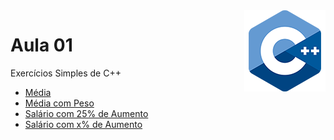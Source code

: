 <img align="right" src="../../img/cpp.png" width="130"/>

# Aula 01
Exercícios Simples de C++

* [Média](https://github.com/phStefen/aulas-cpp/tree/master/projetos/aula-01/media.cpp)
* [Média com Peso](https://github.com/phStefen/aulas-cpp/tree/master/projetos/aula-01/pedo.cpp)
* [Salário com 25% de Aumento](https://github.com/phStefen/aulas-cpp/tree/master/projetos/aula-01/salario.cpp)
* [Salário com x% de Aumento](https://github.com/phStefen/aulas-cpp/tree/master/projetos/aula-01/salario2.cpp)